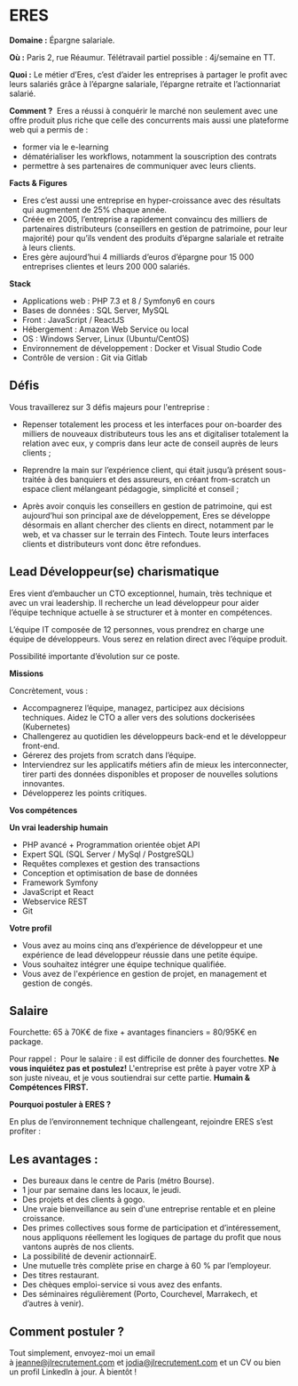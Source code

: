 # ERES 

**Domaine :** Épargne salariale.

**Où :** Paris 2, rue Réaumur. Télétravail partiel possible : 4j/semaine en TT.

**Quoi :** Le métier d’Eres, c’est d’aider les entreprises à partager le profit avec leurs salariés grâce à l’épargne salariale, l’épargne retraite et l’actionnariat salarié.

**Comment ?**  Eres a réussi à conquérir le marché non seulement avec une offre produit plus riche que celle des concurrents mais aussi une plateforme web qui a permis de :
* former via le e-learning
* dématérialiser les workflows, notamment la souscription des contrats
* permettre à ses partenaires de communiquer avec leurs clients.

**Facts & Figures**

* Eres c’est aussi une entreprise en hyper-croissance avec des résultats qui augmentent de 25% chaque année.
* Créée en 2005, l’entreprise a rapidement convaincu des milliers de partenaires distributeurs (conseillers en gestion de patrimoine, pour leur majorité) pour qu’ils vendent des produits d’épargne salariale et retraite à leurs clients.
* Eres gère aujourd’hui 4 milliards d’euros d’épargne pour 15 000 entreprises clientes et leurs 200 000 salariés.

**Stack**

* Applications web : PHP 7.3 et 8 / Symfony6 en cours
* Bases de données : SQL Server, MySQL
* Front : JavaScript / ReactJS
* Hébergement : Amazon Web Service ou local
* OS : Windows Server, Linux (Ubuntu/CentOS)
* Environnement de développement : Docker et Visual Studio Code
* Contrôle de version : Git via Gitlab

## Défis

Vous travaillerez sur 3 défis majeurs pour l'entreprise :

* Repenser totalement les process et les interfaces pour on-boarder des milliers de nouveaux distributeurs tous les ans et digitaliser totalement la relation avec eux, y compris dans leur acte de conseil auprès de leurs clients ;

* Reprendre la main sur l’expérience client, qui était jusqu’à présent sous-traitée à des banquiers et des assureurs, en créant from-scratch un espace client mélangeant pédagogie, simplicité et conseil ;

* Après avoir conquis les conseillers en gestion de patrimoine, qui est aujourd’hui son principal axe de développement, Eres se développe désormais en allant chercher des clients en direct, notamment par le web, et va chasser sur le terrain des Fintech. Toute leurs interfaces clients et distributeurs vont donc être refondues.


## Lead Développeur(se) charismatique 

Eres vient d’embaucher un CTO exceptionnel, humain, très technique et avec un vrai leadership. Il recherche un lead développeur pour aider l’équipe technique actuelle à se structurer et à monter en compétences.

L’équipe IT composée de 12 personnes, vous prendrez en charge une équipe de développeurs. Vous serez en relation direct avec l’équipe produit. 

Possibilité importante d’évolution sur ce poste.

**Missions**

Concrètement, vous :

* Accompagnerez l’équipe, managez, participez aux décisions techniques.
Aidez le CTO a aller vers des solutions dockerisées (Kubernetes)
* Challengerez au quotidien les développeurs back-end et le développeur front-end.
* Gérerez des projets from scratch dans l’équipe. 
* Interviendrez sur les applicatifs métiers afin de mieux les interconnecter, tirer parti des données disponibles et proposer de nouvelles solutions innovantes.
* Développerez les points critiques.

**Vos compétences**

**Un vrai leadership humain** 
* PHP avancé + Programmation orientée objet
API
* Expert SQL (SQL Server / MySql / PostgreSQL)
* Requêtes complexes et gestion des transactions
* Conception et optimisation de base de données
* Framework Symfony
* JavaScript et React 
* Webservice REST
* Git

**Votre profil**

* Vous avez au moins cinq ans d’expérience de développeur et une expérience de lead développeur réussie dans une petite équipe. 
* Vous souhaitez intégrer une équipe technique qualifiée. 
* Vous avez de l'expérience en gestion de projet, en management et gestion de congés.

## Salaire

Fourchette: 65 à 70K€ de fixe + avantages financiers = 80/95K€ en package.

Pour rappel :  Pour le salaire : il est difficile de donner des fourchettes. **Ne vous inquiétez pas et postulez!** L'entreprise est prête à payer votre XP à son juste niveau, et je vous soutiendrai sur cette partie. **Humain & Compétences FIRST.**

**Pourquoi postuler à ERES ?**

En plus de l’environnement technique challengeant, rejoindre ERES s’est profiter :

## Les avantages :

* Des bureaux dans le centre de Paris (métro Bourse).
* 1 jour par semaine dans les locaux, le jeudi.
* Des projets et des clients à gogo.
* Une vraie bienveillance au sein d'une entreprise rentable et en pleine croissance.
* Des primes collectives sous forme de participation et d’intéressement, nous appliquons réellement les logiques de partage du profit que nous vantons auprès de nos clients.
* La possibilité de devenir actionnairE.
* Une mutuelle très complète prise en charge à 60 % par l’employeur.
* Des titres restaurant.
* Des chèques emploi-service si vous avez des enfants.
* Des séminaires régulièrement (Porto, Courchevel, Marrakech, et d’autres à venir).

## Comment postuler ?

Tout simplement, envoyez-moi un email à jeanne@jlrecrutement.com et jodia@jlrecrutement.com et un CV ou bien un profil LinkedIn à jour. À bientôt !
